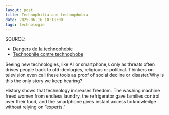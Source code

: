 ```yaml
---
layout: post
title: Technophilia and technophobia
date: 2025-06-16 10:18:00
tags: technologie
---
```


SOURCE:

- [Dangers de la technophobie](https://www.youtube.com/watch?v=AUxvauMIZzQ)
- [Technophile contre technophobe](https://www.latribune.fr/opinions/tribunes/20140610trib000836155/technophiles-contre-technophobes-biophiles-contre-biophobes-un-essai-de-definition.html)

Seeing new technologies, like AI or smartphone,s only as threats often drives people back to old ideologies, religious or political. Thinkers on television even call these tools as proof of social decline or disaster.Why is this the only story we keep hearing?

History shows that technology increases freedom. The washing machine freed women from endless laundry, the refrigerator gave families control over their food, and the smartphone gives instant access to knowledge without relying on “experts.”

